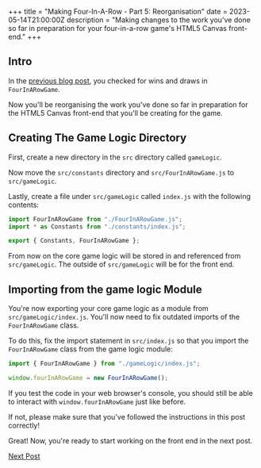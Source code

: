 +++
title = "Making Four-In-A-Row - Part 5: Reorganisation"
date = 2023-05-14T21:00:00Z
description = "Making changes to the work you've done so far in preparation for your four-in-a-row game's HTML5 Canvas front-end."
+++

## Intro

In the [previous blog post](@/blog/making-four-in-a-row-part-4.md), you checked for wins and draws in `FourInARowGame`.

Now you'll be reorganising the work you've done so far in preparation for the HTML5 Canvas front-end that you'll be creating for the game.

## Creating The Game Logic Directory

First, create a new directory in the `src` directory called `gameLogic`.

Now move the `src/constants` directory and `src/FourInARowGame.js` to `src/gameLogic`.

Lastly, create a file under `src/gameLogic` called `index.js` with the following contents:

```js
import FourInARowGame from "./FourInARowGame.js";
import * as Constants from "./constants/index.js";

export { Constants, FourInARowGame };
```

From now on the core game logic will be stored in and referenced from `src/gameLogic`. The outside of `src/gameLogic` will be for the front end.

## Importing from the game logic Module

You're now exporting your core game logic as a module from `src/gameLogic/index.js`. You'll now need to fix outdated imports of the `FourInARowGame` class.

To do this, fix the import statement in `src/index.js` so that you import the `FourInARowGame` class from the game logic module:

```js
import { FourInARowGame } from "./gameLogic/index.js";

window.fourInARowGame = new FourInARowGame();
```

If you test the code in your web browser's console, you should still be able to interact with `window.fourInARowGame` just like before.

If not, please make sure that you've followed the instructions in this post correctly!

Great! Now, you're ready to start working on the front end in the next post.

[Next Post](@/blog/making-four-in-a-row-part-6.md)
